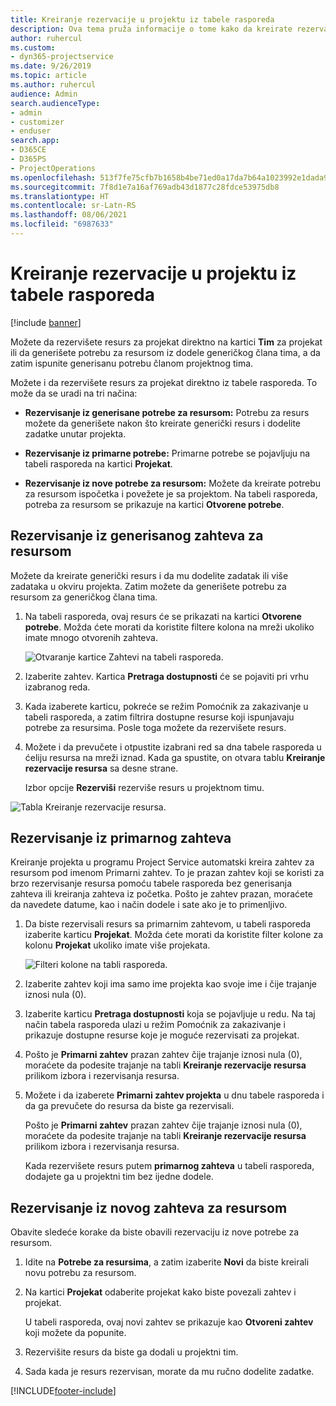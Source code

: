 ```yaml
---
title: Kreiranje rezervacije u projektu iz tabele rasporeda
description: Ova tema pruža informacije o tome kako da kreirate rezervaciju u projektu na tabeli rasporeda.
author: ruhercul
ms.custom:
- dyn365-projectservice
ms.date: 9/26/2019
ms.topic: article
ms.author: ruhercul
audience: Admin
search.audienceType:
- admin
- customizer
- enduser
search.app:
- D365CE
- D365PS
- ProjectOperations
ms.openlocfilehash: 513f7fe75cfb7b1658b4be71ed0a17da7b64a1023992e1dada9adca8f0dbf21e
ms.sourcegitcommit: 7f8d1e7a16af769adb43d1877c28fdce53975db8
ms.translationtype: HT
ms.contentlocale: sr-Latn-RS
ms.lasthandoff: 08/06/2021
ms.locfileid: "6987633"
---
```

# <a name="create-a-project-booking-from-the-schedule-board"></a>Kreiranje rezervacije u projektu iz tabele rasporeda

[!include [banner](../includes/psa-now-project-operations.md)]

Možete da rezervišete resurs za projekat direktno na kartici **Tim** za projekat ili da generišete potrebu za resursom iz dodele generičkog člana tima, a da zatim ispunite generisanu potrebu članom projektnog tima.

Možete i da rezervišete resurs za projekat direktno iz tabele rasporeda. To može da se uradi na tri načina:

- **Rezervisanje iz generisane potrebe za resursom:** Potrebu za resurs možete da generišete nakon što kreirate generički resurs i dodelite zadatke unutar projekta.

- **Rezervisanje iz primarne potrebe:** Primarne potrebe se pojavljuju na tabeli rasporeda na kartici **Projekat**. 

- **Rezervisanje iz nove potrebe za resursom:** Možete da kreirate potrebu za resursom ispočetka i povežete je sa projektom. Na tabeli rasporeda, potreba za resursom se prikazuje na kartici **Otvorene potrebe**.

## <a name="book-from-a-generated-resource-requirement"></a>Rezervisanje iz generisanog zahteva za resursom

Možete da kreirate generički resurs i da mu dodelite zadatak ili više zadataka u okviru projekta. Zatim možete da generišete potrebu za resursom za generičkog člana tima. 

1.  Na tabeli rasporeda, ovaj resurs će se prikazati na kartici **Otvorene potrebe**. Možda ćete morati da koristite filtere kolona na mreži ukoliko imate mnogo otvorenih zahteva. 

    ![Otvaranje kartice Zahtevi na tabeli rasporeda.](media/FAQ-Project-Booking-Schedule-Board-1.png "Snimak ekrana tabele rezervacija i dodela")

2. Izaberite zahtev. Kartica **Pretraga dostupnosti** će se pojaviti pri vrhu izabranog reda.
 
3. Kada izaberete karticu, pokreće se režim Pomoćnik za zakazivanje u tabeli rasporeda, a zatim filtrira dostupne resurse koji ispunjavaju potrebe za resursima. Posle toga možete da rezervišete resurs.

4. Možete i da prevučete i otpustite izabrani red sa dna tabele rasporeda u ćeliju resursa na mreži iznad. Kada ga spustite, on otvara tablu **Kreiranje rezervacije resursa** sa desne strane.

    Izbor opcije **Rezerviši** rezerviše resurs u projektnom timu.

![Tabla Kreiranje rezervacije resursa.](media/FAQ-Project-Booking-Schedule-Board-6.png "")
 

## <a name="book-from-the-primary-requirement"></a>Rezervisanje iz primarnog zahteva

Kreiranje projekta u programu Project Service automatski kreira zahtev za resursom pod imenom Primarni zahtev. To je prazan zahtev koji se koristi za brzo rezervisanje resursa pomoću tabele rasporeda bez generisanja zahteva ili kreiranja zahteva iz početka. Pošto je zahtev prazan, moraćete da navedete datume, kao i način dodele i sate ako je to primenljivo. 

1. Da biste rezervisali resurs sa primarnim zahtevom, u tabeli rasporeda izaberite karticu **Projekat**. Možda ćete morati da koristite filter kolone za kolonu **Projekat** ukoliko imate više projekata.

   ![Filteri kolone na tabli rasporeda.](media/FAQ-Project-Booking-Schedule-Board-2.png "Snimak ekrana tabele rezervacija i dodela")

2. Izaberite zahtev koji ima samo ime projekta kao svoje ime i čije trajanje iznosi nula (0).

3. Izaberite karticu **Pretraga dostupnosti** koja se pojavljuje u redu. Na taj način tabela rasporeda ulazi u režim Pomoćnik za zakazivanje i prikazuje dostupne resurse koje je moguće rezervisati za projekat.

4. Pošto je **Primarni zahtev** prazan zahtev čije trajanje iznosi nula (0), moraćete da podesite trajanje na tabli **Kreiranje rezervacije resursa** prilikom izbora i rezervisanja resursa.

5. Možete i da izaberete **Primarni zahtev projekta** u dnu tabele rasporeda i da ga prevučete do resursa da biste ga rezervisali.
 
    Pošto je **Primarni zahtev** prazan zahtev čije trajanje iznosi nula (0), moraćete da podesite trajanje na tabli **Kreiranje rezervacije resursa** prilikom izbora i rezervisanja resursa.
 
    Kada rezervišete resurs putem **primarnog zahteva** u tabeli rasporeda, dodajete ga u projektni tim bez ijedne dodele.
 
## <a name="book-from-a-new-resource-requirement"></a>Rezervisanje iz novog zahteva za resursom
Obavite sledeće korake da biste obavili rezervaciju iz nove potrebe za resursom. 

1. Idite na **Potrebe za resursima**, a zatim izaberite **Novi** da biste kreirali novu potrebu za resursom.

2. Na kartici **Projekat** odaberite projekat kako biste povezali zahtev i projekat.
 
    U tabeli rasporeda, ovaj novi zahtev se prikazuje kao **Otvoreni zahtev** koji možete da popunite.

3. Rezervišite resurs da biste ga dodali u projektni tim.

4. Sada kada je resurs rezervisan, morate da mu ručno dodelite zadatke.



[!INCLUDE[footer-include](../includes/footer-banner.md)]